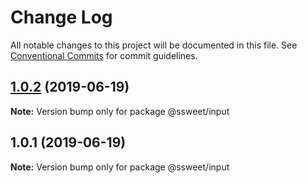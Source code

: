 # Change Log

All notable changes to this project will be documented in this file.
See [Conventional Commits](https://conventionalcommits.org) for commit guidelines.

## [1.0.2](https://github.com/shaun-sweet/monorepo-ts/compare/@ssweet/input@1.0.1...@ssweet/input@1.0.2) (2019-06-19)

**Note:** Version bump only for package @ssweet/input





## 1.0.1 (2019-06-19)

**Note:** Version bump only for package @ssweet/input
